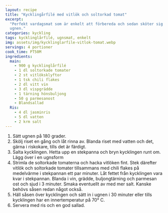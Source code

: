 ```yaml
---
layout: recipe
title: "Kycklingårfilé med vitlök och soltorkad tomat"
excerpt:
  "Perfekt vardagsmat som är enkelt att förbereda och sedan sköter sig själv i
  ugnen."
categories: kyckling
tags: kycklinglårfilé, ugnsmat, enkelt
img: assets/img/kycklinglarfile-vitlok-tomat.webp
servings: 4 portioner
cook_time: PT50M
ingredients:
  main:
    - 900 g kycklinglårfilé
    - 1 dl soltorkade tomater
    - 2 st vitlöksklyftor
    - 1 tsk chili flakes
    - 2 dl vitt vin
    - 3 dl vispgrädde
    - 1 tärning hönsbuljong
    - 50 g parmesanost
    - Blandsallad
  Ris:
    - 4 dl jasminris
    - 5 dl vatten
    - 2 krm salt
---
```


1. Sätt ugnen på 180 grader.
2. Skölj riset en gång och låt rinna av. Blanda riset med vatten och det, gärna
   i riskokare, tills det är färdigt.
3. Salta kycklingen. Hetta upp en stekpanna och bryn kycklingen runt om. Lägg
   över i en ugnsform
4. Strimla de soltorkade tomaterna och hacka vitlöken fint. Stek därefter vitlök
   och soltorkade tomater tillsammans med chili flakes på medelvärme i
   stekpannan ett par minuter. Låt fettet från kycklingen vara kvar i
   stekpannan. Blanda i vin, grädde, buljongtärning och parmesan ost och sjud i
   3 minuter. Smaka eventuellt av med mer salt. Kanske behövs såsen redan något
   också.
5. Häll såsen över kycklingen och sätt in i ugnen i 30 minuter eller tills
   kycklingen har en innertemperatur på 70° C.
6. Servera med ris och en god sallad.

